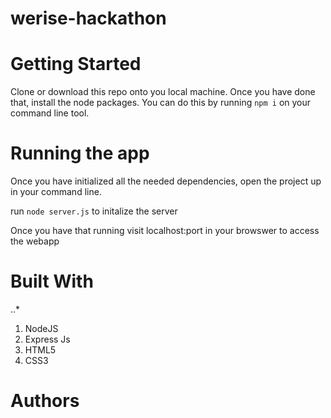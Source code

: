 # werise-hackathon

# Getting Started

Clone or download this repo onto you local machine. Once you have done that, install the node packages. You can do this by running `npm i` on your command line tool.

# Running the app

Once you have initialized all the needed dependencies, open the project up in your command line.

run `node server.js` to initalize the server

Once you have that running visit localhost:port in your browswer to access the webapp

# Built With

..*
1. NodeJS
2. Express Js
3. HTML5
4. CSS3

# Authors
